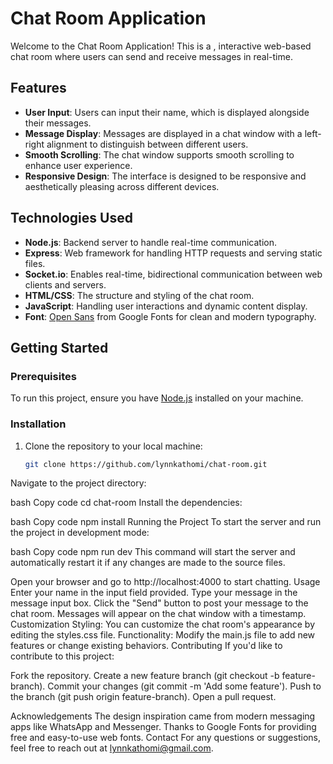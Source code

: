 # Chat Room Application

Welcome to the Chat Room Application! This is a , interactive web-based chat room where users can send and receive messages in real-time.

## Features

- **User Input**: Users can input their name, which is displayed alongside their messages.
- **Message Display**: Messages are displayed in a chat window with a left-right alignment to distinguish between different users.
- **Smooth Scrolling**: The chat window supports smooth scrolling to enhance user experience.
- **Responsive Design**: The interface is designed to be responsive and aesthetically pleasing across different devices.

## Technologies Used

- **Node.js**: Backend server to handle real-time communication.
- **Express**: Web framework for handling HTTP requests and serving static files.
- **Socket.io**: Enables real-time, bidirectional communication between web clients and servers.
- **HTML/CSS**: The structure and styling of the chat room.
- **JavaScript**: Handling user interactions and dynamic content display.
- **Font**: [Open Sans](https://fonts.google.com/specimen/Open+Sans) from Google Fonts for clean and modern typography.

## Getting Started

### Prerequisites

To run this project, ensure you have [Node.js](https://nodejs.org/) installed on your machine.

### Installation

1. Clone the repository to your local machine:

   ```bash
   git clone https://github.com/lynnkathomi/chat-room.git
Navigate to the project directory:

bash
Copy code
cd chat-room
Install the dependencies:

bash
Copy code
npm install
Running the Project
To start the server and run the project in development mode:

bash
Copy code
npm run dev
This command will start the server and automatically restart it if any changes are made to the source files.

Open your browser and go to http://localhost:4000 to start chatting.
Usage
Enter your name in the input field provided.
Type your message in the message input box.
Click the "Send" button to post your message to the chat room.
Messages will appear on the chat window with a timestamp.
Customization
Styling: You can customize the chat room's appearance by editing the styles.css file.
Functionality: Modify the main.js file to add new features or change existing behaviors.
Contributing
If you'd like to contribute to this project:

Fork the repository.
Create a new feature branch (git checkout -b feature-branch).
Commit your changes (git commit -m 'Add some feature').
Push to the branch (git push origin feature-branch).
Open a pull request.

Acknowledgements
The design inspiration came from modern messaging apps like WhatsApp and Messenger.
Thanks to Google Fonts for providing free and easy-to-use web fonts.
Contact
For any questions or suggestions, feel free to reach out at lynnkathomi@gmail.com.
